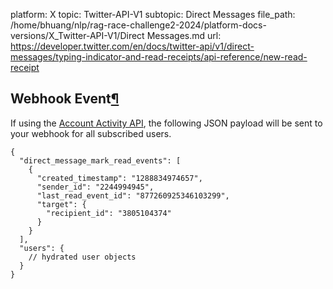 platform: X
topic: Twitter-API-V1
subtopic: Direct Messages
file_path: /home/bhuang/nlp/rag-race-challenge2-2024/platform-docs-versions/X_Twitter-API-V1/Direct Messages.md
url: https://developer.twitter.com/en/docs/twitter-api/v1/direct-messages/typing-indicator-and-read-receipts/api-reference/new-read-receipt

## Webhook Event[¶](#webhook-event "Permalink to this headline")

If using the [Account Activity API](https://developer.twitter.com/en/docs/accounts-and-users/subscribe-account-activity/overview), the following JSON payload will be sent to your webhook for all subscribed users.

    {
      "direct_message_mark_read_events": [
        {
          "created_timestamp": "1288834974657",
          "sender_id": "2244994945",
          "last_read_event_id": "877260925346103299",
          "target": {
            "recipient_id": "3805104374"
          }
        }
      ],
      "users": {
        // hydrated user objects
      }
    }